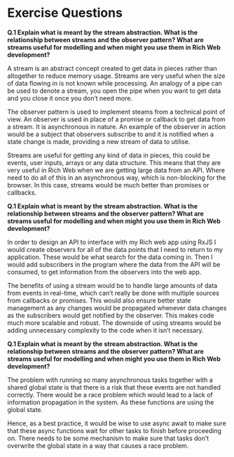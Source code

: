 # Exercise Questions

**Q.1 Explain what is meant by the stream abstraction. What is the relationship between
streams and the observer pattern? What are streams useful for modelling and when
might you use them in Rich Web development?**


A stream is an abstract concept created to get data in pieces rather than altogether to reduce memory usage. Streams are very useful when the size of data flowing in is not known while processing. An analogy of a pipe can be used to denote a stream, you open the pipe when you want to get data and you close it once you don’t need more.

The observer pattern is used to implement steams from a technical point of view. An observer is used in place of a promise or callback to get data from a stream. It is asynchronous in nature. An example of the observer in action would be a subject that observers subscribe to and it is notified when a state change is made, providing a new stream of data to utilise.

Streams are useful for getting any kind of data in pieces, this could be events, user inputs, arrays or any data structure. This means that they are very useful in Rich Web when we are getting large data from an API. Where need to do all of this in an asynchronous way, which is non-blocking for the browser. In this case, streams would be much better than promises or callbacks.




**Q.1 Explain what is meant by the stream abstraction. What is the relationship between
streams and the observer pattern? What are streams useful for modelling and when
might you use them in Rich Web development?**


In order to design an API to interface with my Rich web app using RxJS I would create observers for all of the data points that I need to return to my application. These would be what search for the data coming in. Then I would add subscribers in the program where the data from the API will be consumed, to get information from the observers into the web app. 

The benefits of using a stream would be to handle large amounts of data from events in real-time, which can’t really be done with multiple sources from callbacks or promises. This would also ensure better state management as any changes would be propagated whenever data changes as the subscribers would get notified by the observer. This makes code much more scalable and robust. The downside of using streams would be adding unnecessary complexity to the code when it isn’t necessary.



**Q.1 Explain what is meant by the stream abstraction. What is the relationship between
streams and the observer pattern? What are streams useful for modelling and when
might you use them in Rich Web development?**

The problem with running so many asynchronous tasks together with a shared global state is that there is a risk that these events are not handled correctly. There would be a race problem which would lead to a lack of information propagation in the system. As these functions are using the global state. 

Hence, as a best practice, it would be wise to use async await to make sure that these async functions wait for other tasks to finish before proceeding on. There needs to be some mechanism to make sure that tasks don’t overwrite the global state in a way that causes a race problem.


